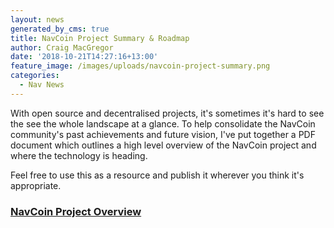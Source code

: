 ```yaml
---
layout: news
generated_by_cms: true
title: NavCoin Project Summary & Roadmap
author: Craig MacGregor
date: '2018-10-21T14:27:16+13:00'
feature_image: /images/uploads/navcoin-project-summary.png
categories:
  - Nav News
---
```

With open source and decentralised projects, it's sometimes it's hard to see the see the whole landscape at a glance. To help consolidate the NavCoin community's past achievements and future vision, I've put together a PDF document which outlines a high level overview of the NavCoin project and where the technology is heading.
<!--read more-->

Feel free to use this as a resource and publish it wherever you think it's appropriate.

### [NavCoin Project Overview](https://navhub.org/assets/NavCoinOverview_October2018.pdf)
